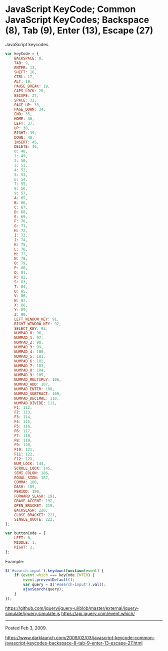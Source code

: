 # JavaScript KeyCode; Common JavaScript KeyCodes; Backspace (8), Tab (9), Enter (13), Escape (27)

JavaScript keycodes.
```javascript
var keyCode = {
    BACKSPACE: 8,
    TAB: 9,
    ENTER: 13,
    SHIFT: 16,
    CTRL: 17,
    ALT: 18,
    PAUSE_BREAK: 19,
    CAPS_LOCK: 20,
    ESCAPE: 27,
    SPACE: 32,
    PAGE_UP: 33,
    PAGE_DOWN: 34,
    END: 35,
    HOME: 36,
    LEFT: 37,
    UP: 38,
    RIGHT: 39,
    DOWN: 40,
    INSERT: 45,
    DELETE: 46,
    0: 48,
    1: 49,
    2: 50,
    3: 51,
    4: 52,
    5: 53,
    6: 54,
    7: 55,
    8: 56,
    9: 57,
    A: 65,
    B: 66,
    C: 67,
    D: 68,
    E: 69,
    F: 70,
    G: 71,
    H: 72,
    I: 73,
    J: 74,
    K: 75,
    L: 76,
    M: 77,
    N: 78,
    O: 79,
    P: 80,
    Q: 81,
    R: 82,
    S: 83,
    T: 84,
    U: 85,
    V: 86,
    W: 87,
    X: 88,
    Y: 89,
    Z: 90,
    LEFT_WINDOW_KEY: 91,
    RIGHT_WINDOW_KEY: 92,
    SELECT_KEY: 93,
    NUMPAD_0: 96,
    NUMPAD_1: 97,
    NUMPAD_2: 98,
    NUMPAD_3: 99,
    NUMPAD_4: 100,
    NUMPAD_5: 101,
    NUMPAD_6: 102,
    NUMPAD_7: 103,
    NUMPAD_8: 104,
    NUMPAD_9: 105,
    NUMPAD_MULTIPLY: 106,
    NUMPAD_ADD: 107,
    NUMPAD_ENTER: 108,
    NUMPAD_SUBTRACT: 109,
    NUMPAD_DECIMAL: 110,
    NUMPAD_DIVIDE: 111,
    F1: 112,
    F2: 113,
    F3: 114,
    F4: 115,
    F5: 116,
    F6: 117,
    F7: 118,
    F8: 119,
    F9: 120,
    F10: 121,
    F11: 122,
    F12: 123,
    NUM_LOCK: 144,
    SCROLL_LOCK: 145,
    SEMI_COLON: 186,
    EQUAL_SIGN: 187,
    COMMA: 188,
    DASH: 189,
    PERIOD: 190,
    FORWARD_SLASH: 191,
    GRAVE_ACCENT: 192,
    OPEN_BRACKET: 219,
    BACKSLASH: 220,
    CLOSE_BRACKET: 221,
    SINGLE_QUOTE: 222,
};

var buttonCode = {
    LEFT: 0,
    MIDDLE: 1,
    RIGHT: 2,
};
```

Example:
```javascript
$('#search-input').keydown(function(event) {
    if (event.which === keyCode.ENTER) {
        event.preventDefault();
        var query = $('#search-input').val();
        ajaxSearch(query);
    }
});
```

https://github.com/jquery/jquery-ui/blob/master/external/jquery-simulate/jquery.simulate.js
https://api.jquery.com/event.which/

---

Posted Feb 3, 2009.

https://www.darklaunch.com/2009/02/03/javascript-keycode-common-javascript-keycodes-backspace-8-tab-9-enter-13-escape-27.html